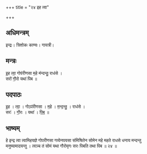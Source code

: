 +++
title = "२४ इह त्वा"

+++
## अधिमन्त्रम्
इन्द्रः। त्रिशोकः काण्वः। गायत्री।

## मन्त्रः
इ॒ह त्वा॒ गोप॑रीणसा म॒हे म॑न्दन्तु॒ राध॑से ।  
सरो॑ गौ॒रो यथा॑ पिब ॥

## पदपाठः
इ॒ह । त्वा॒ । गोऽप॑रीणसा । म॒हे । म॒न्द॒न्तु॒ । राध॑से ।  
सरः॑ । गौ॒रः । यथा॑ । पि॒ब॒ ॥

## भाष्यम्
हे इन्द्र त्वा त्वामिहयज्ञे गोपरीणसा गव्येनपयसा संमिश्रितेन सोमेन महे महते राधसे धनाय मन्दन्तु मनुष्यामादयन्तु । त्वञ्च तं सोमं यथा गौरोमृगः सरः पिबति तथा पिब ॥ २४ ॥